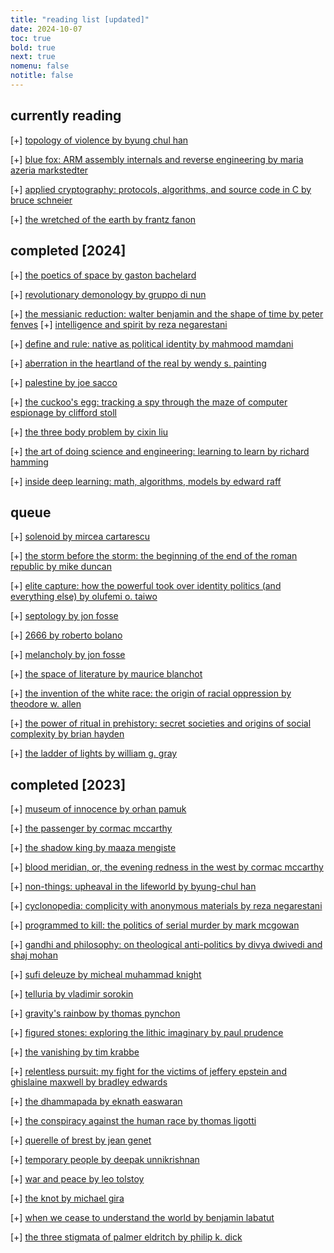 ```yaml
---
title: "reading list [updated]"
date: 2024-10-07
toc: true
bold: true
next: true
nomenu: false
notitle: false
---
```


## **currently reading**

[+] [topology of violence by byung chul han](https://mitpress.mit.edu/9780262534956/topology-of-violence/)

[+] [blue fox: ARM assembly internals and reverse engineering by maria azeria markstedter](https://leg-assembly.com/)

[+] [applied cryptography: protocols, algorithms, and source code in C by bruce schneier](https://www.schneier.com/books/applied-cryptography/)

[+] [the wretched of the earth by frantz fanon](https://en.wikipedia.org/wiki/The_Wretched_of_the_Earth)

## **completed [2024]**

[+] [the poetics of space by gaston bachelard](https://www.goodreads.com/book/show/13269.The_Poetics_of_Space?from_search=true&from_srp=true&qid=Hgv4kPkwnh&rank=1)

[+] [revolutionary demonology by gruppo di nun](https://www.goodreads.com/book/show/57927485-revolutionary-demonology?from_search=true&from_srp=true&qid=z5ao8hXxVN&rank=1)

[+] [the messianic reduction: walter benjamin and the shape of time by peter fenves](https://www.goodreads.com/book/show/13269.The_Poetics_of_Space?from_search=true&from_srp=true&qid=Hgv4kPkwnh&rank=1)
[+] [intelligence and spirit by reza negarestani](https://www.goodreads.com/book/show/35218850-intelligence-and-spirit?from_search=true&from_srp=true&qid=nUITbVXOaM&rank=1)

[+] [define and rule: native as political identity by mahmood mamdani](https://www.goodreads.com/book/show/15861565-define-and-rule?from_search=true&from_srp=true&qid=8BBvUD3ujO&rank=1)

[+] [aberration in the heartland of the real by wendy s. painting](https://www.goodreads.com/en/book/show/23281022)

[+] [palestine by joe sacco](https://www.goodreads.com/book/show/769712.Palestine?from_search=true&from_srp=true&qid=tz8S3Ow0HM&rank=2)

[+] [the cuckoo's egg: tracking a spy through the maze of computer espionage by clifford stoll](https://www.goodreads.com/book/show/18154.The_Cuckoo_s_Egg)

[+] [the three body problem by cixin liu](https://www.goodreads.com/book/show/20518872-the-three-body-problem)

[+] [the art of doing science and engineering: learning to learn by richard hamming](https://www.goodreads.com/book/show/530415.The_Art_of_Doing_Science_and_Engineering?from_search=true&from_srp=true&qid=yPVd4Oc3lA&rank=1)

[+] [inside deep learning: math, algorithms, models by edward raff](https://www.goodreads.com/book/show/57553039-inside-deep-learning?from_search=true&from_srp=true&qid=4HjWLxAolm&rank=1)

## **queue**

[+] [solenoid by mircea cartarescu](https://www.goodreads.com/book/show/196842517-solenoid?from_search=true&from_srp=true&qid=phntqqLkD8&rank=2)

[+] [the storm before the storm: the beginning of the end of the roman republic by mike duncan](https://www.goodreads.com/book/show/34184069-the-storm-before-the-storm?from_search=true&from_srp=true&qid=wULe01SkY7&rank=1)

[+] [elite capture: how the powerful took over identity politics (and everything else) by olufemi o. taiwo](https://www.goodreads.com/book/show/59463840-elite-capture?from_search=true&from_srp=true&qid=xF4Y0YjDVt&rank=1)

[+] [septology by jon fosse](https://www.goodreads.com/book/show/60246552-septology?from_search=true&from_srp=true&qid=zzIEDrygX5&rank=2)

[+] [2666 by roberto bolano](https://www.goodreads.com/book/show/63032.2666?from_search=true&from_srp=true&qid=D9DlyAp34d&rank=1)

[+] [melancholy by jon fosse](https://www.goodreads.com/book/show/118449.Melancholy?from_search=true&from_srp=true&qid=7CwUWghR1R&rank=1)

[+] [the space of literature by maurice blanchot](https://www.goodreads.com/book/show/184882.The_Space_of_Literature?from_search=true&from_srp=true&qid=HoIOHVsDBV&rank=1)

[+] [the invention of the white race: the origin of racial oppression by theodore w. allen](https://www.goodreads.com/book/show/39948369-the-power-of-ritual-in-prehistory?ref=nav_sb_ss_4_19)

[+] [the power of ritual in prehistory: secret societies and origins of social complexity by brian hayden](https://www.goodreads.com/book/show/39948369-the-power-of-ritual-in-prehistory?ref=nav_sb_ss_4_19)

[+] [the ladder of lights by william g. gray](https://www.goodreads.com/book/show/1360219.The_Ladder_of_Lights?ref=nav_sb_ss_1_16)

## **completed [2023]**

[+] [museum of innocence by orhan pamuk](https://www.goodreads.com/book/show/6282753-the-museum-of-innocence?from_search=true&from_srp=true&qid=lrj8YyZN5L&rank=1)

[+] [the passenger by cormac mccarthy](https://www.goodreads.com/book/show/60526801-the-passenger)

[+] [the shadow king by maaza mengiste](https://www.goodreads.com/book/show/43726511-the-shadow-king?from_search=true&from_srp=true&qid=bRe7yr9s9m&rank=1)

[+] [blood meridian, or, the evening redness in the west by cormac mccarthy](https://www.goodreads.com/book/show/394535.Blood_Meridian_or_the_Evening_Redness_in_the_West?from_search=true&from_srp=true&qid=LLPTmHvA4l&rank=1)

[+] [non-things: upheaval in the lifeworld by byung-chul han](https://www.goodreads.com/book/show/59794522-non-things?from_search=true&from_srp=true&qid=a5Uq50ZNQ6&rank=1)

[+] [cyclonopedia: complicity with anonymous materials by reza negarestani](https://www.goodreads.com/book/show/4617457-cyclonopedia?from_search=true&from_srp=true&qid=UdKuEIm5Qj&rank=1)

[+] [programmed to kill: the politics of serial murder by mark mcgowan](https://www.goodreads.com/book/show/919537.Programmed_to_Kill?from_search=true&from_srp=true&qid=IYeH3eEpfu&rank=1)

[+] [gandhi and philosophy: on theological anti-politics by divya dwivedi and shaj mohan](https://www.goodreads.com/book/show/25732024-gandhi-and-philosophy?from_search=true&from_srp=true&qid=XCDEcguS5j&rank=2)

[+] [sufi deleuze by micheal muhammad knight](https://www.goodreads.com/book/show/60257620-sufi-deleuze?from_search=true&from_srp=true&qid=B7eX0QUEIY&rank=1)

[+] [telluria by vladimir sorokin](https://www.goodreads.com/book/show/58559133-telluria?from_search=true&from_srp=true&qid=LTVZLhI0gt&rank=1)

[+] [gravity's rainbow by thomas pynchon](https://www.goodreads.com/book/show/415.Gravity_s_Rainbow?from_search=true&from_srp=true&qid=T6UrSBNXql&rank=1)

[+] [figured stones: exploring the lithic imaginary by paul prudence](https://www.goodreads.com/book/show/91312119-figured-stones?from_search=true&from_srp=true&qid=CBTLwgAPef&rank=1)

[+] [the vanishing by tim krabbe](https://www.goodreads.com/book/show/133782677-the-vanishing-by-tim-krabb?from_search=true&from_srp=true&qid=rVxn3Ie9s1&rank=1)

[+] [relentless pursuit: my fight for the victims of jeffery epstein and ghislaine maxwell by bradley edwards](https://www.goodreads.com/book/show/50515912-relentless-pursuit?from_search=true&from_srp=true&qid=TFvnK9WgdD&rank=6)

[+] [the dhammapada by eknath easwaran](https://www.goodreads.com/book/show/45011102-the-dhammapada?from_search=true&from_srp=true&qid=tbC3cEU8Cy&rank=1)

[+] [the conspiracy against the human race by thomas ligotti](https://www.goodreads.com/book/show/8524528-the-conspiracy-against-the-human-race?from_search=true&from_srp=true&qid=eAj1Jqx0y0&rank=1)

[+] [querelle of brest by jean genet](https://www.goodreads.com/book/show/53007.Querelle_of_Brest?from_search=true&from_srp=true&qid=H6lkjR5rJs&rank=1)

[+] [temporary people by deepak unnikrishnan](https://www.goodreads.com/book/show/30753477-temporary-people?from_search=true&from_srp=true&qid=d7ESTcv97t&rank=2)

[+] [war and peace by leo tolstoy](https://www.goodreads.com/book/show/656.War_and_Peace?from_search=true&from_srp=true&qid=e5Cob3fAw0&rank=1)

[+] [the knot by michael gira](https://www.goodreads.com/book/show/61470388-the-knot?from_search=true&from_srp=true&qid=uiVUytb0hd&rank=1)

[+] [when we cease to understand the world by benjamin labatut](https://www.goodreads.com/book/show/62069739-when-we-cease-to-understand-the-world?from_search=true&from_srp=true&qid=FyqHyrly9B&rank=1)

[+] [the three stigmata of palmer eldritch by philip k. dick](https://www.goodreads.com/book/show/14185.The_Three_Stigmata_of_Palmer_Eldritch?from_search=true&from_srp=true&qid=KESIL3bSmK&rank=1)
